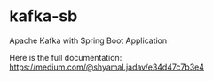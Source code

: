 # kafka-sb
Apache Kafka with Spring Boot Application

Here is the full documentation: https://medium.com/@shyamal.jadav/e34d47c7b3e4

